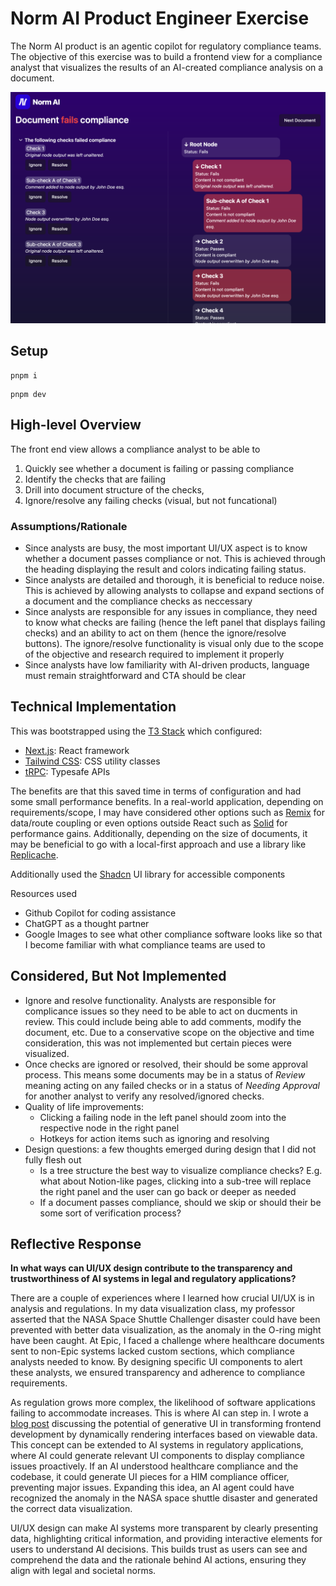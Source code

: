 # Norm AI Product Engineer Exercise

The Norm AI product is an agentic copilot for regulatory compliance teams. The objective of this exercise was to build a frontend view for a compliance analyst that visualizes the results of an AI-created compliance analysis on a document.

![Screenshot of Frontend](screenshot.png)

## Setup

```shell
pnpm i
```

```shell
pnpm dev
```

## High-level Overview

The front end view allows a compliance analyst to be able to

1. Quickly see whether a document is failing or passing compliance
2. Identify the checks that are failing
3. Drill into document structure of the checks,
4. Ignore/resolve any failing checks (visual, but not funcational)

### Assumptions/Rationale

- Since analysts are busy, the most important UI/UX aspect is to know whether a document passes compliance or not. This is achieved through the heading displaying the result and colors indicating failing status.
- Since analysts are detailed and thorough, it is beneficial to reduce noise. This is achieved by allowing analysts to collapse and expand sections of a document and the compliance checks as neccessary
- Since analysts are responsible for any issues in compliance, they need to know what checks are failing (hence the left panel that displays failing checks) and an ability to act on them (hence the ignore/resolve buttons). The ignore/resolve functionality is visual only due to the scope of the objective and research required to implement it properly
- Since analysts have low familiarity with AI-driven products, language must remain straightforward and CTA should be clear

## Technical Implementation

This was bootstrapped using the [T3 Stack](https://create.t3.gg/) which configured:

- [Next.js](https://nextjs.org): React framework
- [Tailwind CSS](https://tailwindcss.com): CSS utility classes
- [tRPC](https://trpc.io): Typesafe APIs

The benefits are that this saved time in terms of configuration and had some small performance benefits. In a real-world application, depending on requirements/scope, I may have considered other options such as [Remix](https://remix.run/) for data/route coupling or even options outside React such as [Solid](https://www.solidjs.com/) for performance gains. Additionally, depending on the size of documents, it may be beneficial to go with a local-first approach and use a library like [Replicache](https://replicache.dev/).

Additionally used the [Shadcn](https://ui.shadcn.com/) UI library for accessible components

Resources used

- Github Copilot for coding assistance
- ChatGPT as a thought partner
- Google Images to see what other compliance software looks like so that I become familiar with what compliance teams are used to

## Considered, But Not Implemented

- Ignore and resolve functionality. Analysts are responsible for complicance issues so they need to be able to act on ducments in review. This could include being able to add comments, modify the document, etc. Due to a conservative scope on the objective and time consideration, this was not implemented but certain pieces were visualized.
- Once checks are ignored or resolved, their should be some approval process. This means some documents may be in a status of _Review_ meaning acting on any failed checks or in a status of _Needing Approval_ for another analyst to verify any resolved/ignored checks.
- Quality of life improvements:
  - Clicking a failing node in the left panel should zoom into the respective node in the right panel
  - Hotkeys for action items such as ignoring and resolving
- Design questions: a few thoughts emerged during design that I did not fully flesh out
  - Is a tree structure the best way to visualize compliance checks? E.g. what about Notion-like pages, clicking into a sub-tree will replace the right panel and the user can go back or deeper as needed
  - If a document passes compliance, should we skip or should their be some sort of verification process?

## Reflective Response

**In what ways can UI/UX design contribute to the transparency and trustworthiness of AI systems in legal and regulatory applications?**

There are a couple of experiences where I learned how crucial UI/UX is in analysis and regulations. In my data visualization class, my professor asserted that the NASA Space Shuttle Challenger disaster could have been prevented with better data visualization, as the anomaly in the O-ring might have been caught. At Epic, I faced a challenge where healthcare documents sent to non-Epic systems lacked custom sections, which compliance analysts needed to know. By designing specific UI components to alert these analysts, we ensured transparency and adherence to compliance requirements.

As regulation grows more complex, the likelihood of software applications failing to accommodate increases. This is where AI can step in. I wrote a [blog post](https://www.roze.dev/writing/ai-will-change-ui-development) discussing the potential of generative UI in transforming frontend development by dynamically rendering interfaces based on viewable data. This concept can be extended to AI systems in regulatory applications, where AI could generate relevant UI components to display compliance issues proactively. If an AI understood healthcare compliance and the codebase, it could generate UI pieces for a HIM compliance officer, preventing major issues. Expanding this idea, an AI agent could have recognized the anomaly in the NASA space shuttle disaster and generated the correct data visualization.

UI/UX design can make AI systems more transparent by clearly presenting data, highlighting critical information, and providing interactive elements for users to understand AI decisions. This builds trust as users can see and comprehend the data and the rationale behind AI actions, ensuring they align with legal and societal norms.

